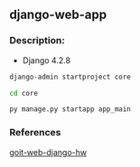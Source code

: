 ## django-web-app

### Description:
- Django 4.2.8

```bash
django-admin startproject core
```

```bash
cd core
```

```bash
py manage.py startapp app_main
```

### References
[goit-web-django-hw](https://github.com/diixo/goit-web-django-hw)
